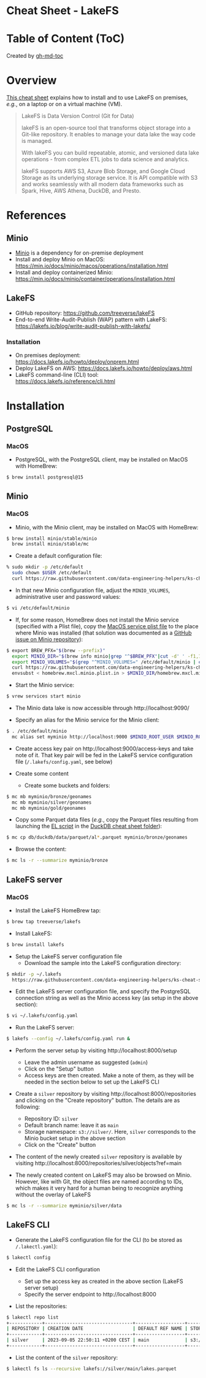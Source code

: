 Cheat Sheet - LakeFS
====================

# Table of Content (ToC)

Created by [gh-md-toc](https://github.com/ekalinin/github-markdown-toc.go)

# Overview
[This cheat sheet](https://github.com/data-engineering-helpers/ks-cheat-sheets/blob/main/frameworks/lakefs/README.md)
explains how to install and to use LakeFS on premises, _e.g._, on a laptop
or on a virtual machine (VM).

> LakeFS is Data Version Control (Git for Data)
>
> lakeFS is an open-source tool that transforms object storage into a Git-like
> repository. It enables to manage your data lake the way code is managed.
>
> With lakeFS you can build repeatable, atomic, and versioned data lake
> operations - from complex ETL jobs to data science and analytics.
>
> lakeFS supports AWS S3, Azure Blob Storage, and Google Cloud Storage
> as its underlying storage service. It is API compatible with S3 and works
> seamlessly with all modern data frameworks such as Spark, Hive, AWS Athena,
> DuckDB, and Presto.

# References

## Minio
* [Minio](https://min.io/) is a dependency for on-premise deployment
* Install and deploy Minio on MacOS:
  https://min.io/docs/minio/macos/operations/installation.html
* Install and deploy containerized Minio:
  https://min.io/docs/minio/container/operations/installation.html

## LakeFS
* GitHub repository: https://github.com/treeverse/lakeFS
* End-to-end Write-Audit-Publish (WAP) pattern with LakeFS:
  https://lakefs.io/blog/write-audit-publish-with-lakefs/

### Installation
* On premises deployment: https://docs.lakefs.io/howto/deploy/onprem.html
* Deploy LakeFS on AWS: https://docs.lakefs.io/howto/deploy/aws.html
* LakeFS command-line (CLI) tool: https://docs.lakefs.io/reference/cli.html

# Installation

## PostgreSQL

### MacOS
* PostgreSQL, with the PostgreSQL client, may be installed on MacOS
  with HomeBrew:
```bash
$ brew install postgresql@15
```

## Minio

### MacOS
* Minio, with the Minio client, may be installed on MacOS with HomeBrew:
```bash
$ brew install minio/stable/minio
  brew install minio/stable/mc
```

* Create a default configuration file:
```bash
% sudo mkdir -p /etc/default
  sudo chown $USER /etc/default
  curl https://raw.githubusercontent.com/data-engineering-helpers/ks-cheat-sheets/main/frameworks/lakefs/etc/minio -o /etc/default/minio
```

* In that new Minio configuration file, adjust the `MINIO_VOLUMES`,
  administrative user and password values:
```bash
$ vi /etc/default/minio
```

* If, for some reason, HomeBrew does not install the Minio service (specified
  with a Plist file), copy the
  [MacOS service plist file](https://github.com/data-engineering-helpers/ks-cheat-sheets/blob/main/frameworks/lakefs/etc/homebrew.mxcl.minio.plist)
  to the place where Minio was installed (that solution was documented
  as a
  [GitHub issue on Minio repository](https://github.com/minio/minio/issues/16382)):
```bash
$ export BREW_PFX="$(brew --prefix)"
  export MINIO_DIR="$(brew info minio|grep "^$BREW_PFX"|cut -d' ' -f1,1)"
  export MINIO_VOLUMES="$(grep "^MINIO_VOLUMES=" /etc/default/minio | cut -d'=' -f2,2 | sed -e 's/"//g')"
  curl https://raw.githubusercontent.com/data-engineering-helpers/ks-cheat-sheets/main/frameworks/lakefs/etc/homebrew.mxcl.minio.plist -o homebrew.mxcl.minio.plist.in
  envsubst < homebrew.mxcl.minio.plist.in > $MINIO_DIR/homebrew.mxcl.minio.plist
```

* Start the Minio service:
```bash
$ vrew services start minio
```

* The Minio data lake is now accessible through http://localhost:9090/

* Specify an alias for the Minio service for the Minio client:
```bash
$ . /etc/default/minio
  mc alias set myminio http://localhost:9000 $MINIO_ROOT_USER $MINIO_ROOT_PASSWORD
```

* Create access key pair on http://localhost:9000/access-keys
  and take note of it. That key pair will be fed in the LakeFS service
  configuration file (`/.lakefs/config.yaml`, see below)

* Create some content
  + Create some buckets and folders:
```bash
$ mc mb myminio/bronze/geonames
  mc mb myminio/silver/geonames
  mc mb myminio/gold/geonames
```
  + Copy some Parquet data files (_e.g._, copy the Parquet files resulting from
    launching the
	[EL script](https://github.com/data-engineering-helpers/ks-cheat-sheets/blob/main/db/duckdb/elt-geonames.py)
	in the [DuckDB cheat sheet folder](https://github.com/data-engineering-helpers/ks-cheat-sheets/blob/main/db/duckdb/)):
```bash
$ mc cp db/duckdb/data/parquet/al*.parquet myminio/bronze/geonames
```

* Browse the content:
```bash
$ mc ls -r --summarize myminio/bronze
```

## LakeFS server

### MacOS
* Install the LakeFS HomeBrew tap:
```bash
$ brew tap treeverse/lakefs
```

* Install LakeFS:
```bash
$ brew install lakefs
```

* Setup the LakeFS server configuration file
  + Download the sample into the LakeFS configuration directory:
```bash
$ mkdir -p ~/.lakefs
  https://raw.githubusercontent.com/data-engineering-helpers/ks-cheat-sheets/main/frameworks/lakefs/etc/config.yaml -o ~/.lakefs/config.yaml
```
  + Edit the LakeFS server configuration file, and specify the PostgreSQL
    connection string as well as the Minio access key (as setup in the above
	section):
```bash
$ vi ~/.lakefs/config.yaml
```

* Run the LakeFS server:
```bash
$ lakefs --config ~/.lakefs/config.yaml run &
```

* Perform the server setup by visiting http://localhost:8000/setup
  + Leave the admin username as suggested (`admin`)
  + Click on the "Setup" button
  + Access keys are then created. Make a note of them, as they will be needed
    in the section below to set up the LakeFS CLI

* Create a `silver` repository by visiting http://localhost:8000/repositories
  and clicking on the "Create repository" button. The details are as following:
  + Repository ID: `silver`
  + Default branch name: leave it as `main`
  + Storage namespace: `s3://silver/`. Here, `silver` corresponds to the
    Minio bucket setup in the above section
  + Click on the "Create" button

* The content of the newly created `silver` repository is available by
  visiting http://localhost:8000/repositories/silver/objects?ref=main
  
* The newly created content on LakeFS may also be browsed on Minio. However,
  like with Git, the object files are named according to IDs, which makes it
  very hard for a human being to recognize anything without the overlay of
  LakeFS
```bash
$ mc ls -r --summarize myminio/silver/data
```

## LakeFS CLI
* Generate the LakeFS configuration file for the CLI (to be stored as
  `/.lakectl.yaml`):
```bash
$ lakectl config
```

* Edit the LakeFS CLI configuration
  + Set up the access key as created in the above section (LakeFS server setup)
  + Specify the server endpoint to http://localhost:8000

* List the repositories:
```bash
$ lakectl repo list
+------------+--------------------------------+------------------+-------------------+
| REPOSITORY | CREATION DATE                  | DEFAULT REF NAME | STORAGE NAMESPACE |
+------------+--------------------------------+------------------+-------------------+
| silver     | 2023-09-05 22:50:11 +0200 CEST | main             | s3://silver/      |
+------------+--------------------------------+------------------+-------------------+
```

* List the content of the `silver` repository:
```bash
$ lakectl fs ls --recursive lakefs://silver/main/lakes.parquet
```
